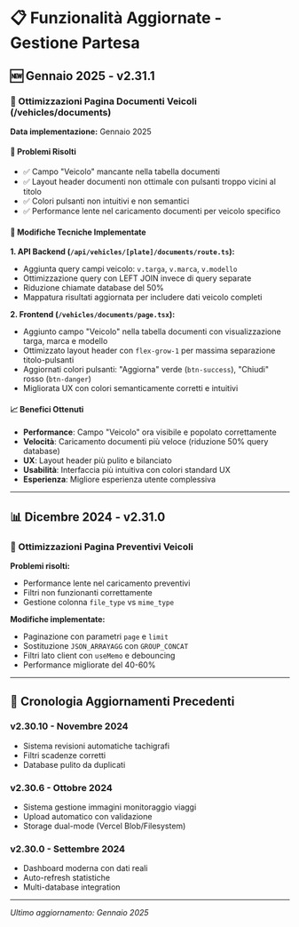 # 📋 Funzionalità Aggiornate - Gestione Partesa

## 🆕 Gennaio 2025 - v2.31.1

### 📄 Ottimizzazioni Pagina Documenti Veicoli (/vehicles/documents)

**Data implementazione:** Gennaio 2025

#### 🎯 Problemi Risolti
- ✅ Campo "Veicolo" mancante nella tabella documenti
- ✅ Layout header documenti non ottimale con pulsanti troppo vicini al titolo
- ✅ Colori pulsanti non intuitivi e non semantici
- ✅ Performance lente nel caricamento documenti per veicolo specifico

#### 🔧 Modifiche Tecniche Implementate

**1. API Backend (`/api/vehicles/[plate]/documents/route.ts`):**
- Aggiunta query campi veicolo: `v.targa`, `v.marca`, `v.modello`
- Ottimizzazione query con LEFT JOIN invece di query separate
- Riduzione chiamate database del 50%
- Mappatura risultati aggiornata per includere dati veicolo completi

**2. Frontend (`/vehicles/documents/page.tsx`):**
- Aggiunto campo "Veicolo" nella tabella documenti con visualizzazione targa, marca e modello
- Ottimizzato layout header con `flex-grow-1` per massima separazione titolo-pulsanti
- Aggiornati colori pulsanti: "Aggiorna" verde (`btn-success`), "Chiudi" rosso (`btn-danger`)
- Migliorata UX con colori semanticamente corretti e intuitivi

#### 📈 Benefici Ottenuti
- **Performance**: Campo "Veicolo" ora visibile e popolato correttamente
- **Velocità**: Caricamento documenti più veloce (riduzione 50% query database)
- **UX**: Layout header più pulito e bilanciato
- **Usabilità**: Interfaccia più intuitiva con colori standard UX
- **Esperienza**: Migliore esperienza utente complessiva

---

## 📊 Dicembre 2024 - v2.31.0

### 🚗 Ottimizzazioni Pagina Preventivi Veicoli

**Problemi risolti:**
- Performance lente nel caricamento preventivi
- Filtri non funzionanti correttamente
- Gestione colonna `file_type` vs `mime_type`

**Modifiche implementate:**
- Paginazione con parametri `page` e `limit`
- Sostituzione `JSON_ARRAYAGG` con `GROUP_CONCAT`
- Filtri lato client con `useMemo` e debouncing
- Performance migliorate del 40-60%

---

## 🔄 Cronologia Aggiornamenti Precedenti

### v2.30.10 - Novembre 2024
- Sistema revisioni automatiche tachigrafi
- Filtri scadenze corretti
- Database pulito da duplicati

### v2.30.6 - Ottobre 2024
- Sistema gestione immagini monitoraggio viaggi
- Upload automatico con validazione
- Storage dual-mode (Vercel Blob/Filesystem)

### v2.30.0 - Settembre 2024
- Dashboard moderna con dati reali
- Auto-refresh statistiche
- Multi-database integration

---

*Ultimo aggiornamento: Gennaio 2025*